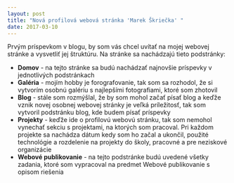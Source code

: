 ```yaml
---
layout: post
title: "Nová profilová webová stránka 'Marek Škriečka' "
date: 2017-03-10
---
```


Prvým príspevkom v blogu, by som vás chcel uvítať na mojej webovej stránke a vysvetliť jej štruktúru. Na stránke sa nachádzajú tieto podstránky:
* **Domov** - na tejto stránke sa budú nachádzať najnovšie príspevky v jednotlivých podstránkach
* **Galéria** - mojím hobby je forografovanie, tak som sa rozhodol, že si vytvorím osobnú galériu s najlepšími fotografiami, ktoré som zhotovil
* **Blog** - stále som rozmýšlal, že by som mohol začať písať blog a keďže vznik novej osobnej webovej stránky je veľká príležitosť, tak som vytvoril podstránku blog, kde budem písať príspevky 
* **Projekty** - keďže ide o profilovú webovú stránku, tak som nemohol vynechať sekciu s projektami, na ktorých som pracoval. Pri každom projekte sa nachádza dátum kedy som ho začal a ukončil, použité technológie a rozdelenie na projekty do školy, pracovné a pre neziskové organizácie
* **Webové publikovanie** - na tejto podstránke budú uvedené všetky zadania, ktoré som vypracoval na predmet Webové publikovanie s opisom riešenia